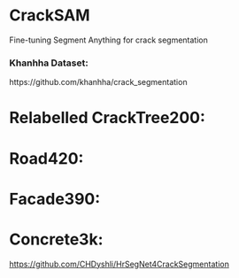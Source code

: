 # CrackSAM
Fine-tuning Segment Anything for crack segmentation

<h3> Khanhha Dataset: </h3>
https://github.com/khanhha/crack_segmentation

# Relabelled CrackTree200:


# Road420:


# Facade390:


# Concrete3k:
https://github.com/CHDyshli/HrSegNet4CrackSegmentation
